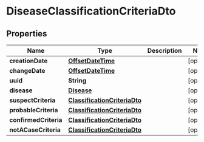 # DiseaseClassificationCriteriaDto

## Properties
Name | Type | Description | Notes
------------ | ------------- | ------------- | -------------
**creationDate** | [**OffsetDateTime**](OffsetDateTime.md) |  |  [optional]
**changeDate** | [**OffsetDateTime**](OffsetDateTime.md) |  |  [optional]
**uuid** | **String** |  |  [optional]
**disease** | [**Disease**](Disease.md) |  |  [optional]
**suspectCriteria** | [**ClassificationCriteriaDto**](ClassificationCriteriaDto.md) |  |  [optional]
**probableCriteria** | [**ClassificationCriteriaDto**](ClassificationCriteriaDto.md) |  |  [optional]
**confirmedCriteria** | [**ClassificationCriteriaDto**](ClassificationCriteriaDto.md) |  |  [optional]
**notACaseCriteria** | [**ClassificationCriteriaDto**](ClassificationCriteriaDto.md) |  |  [optional]
